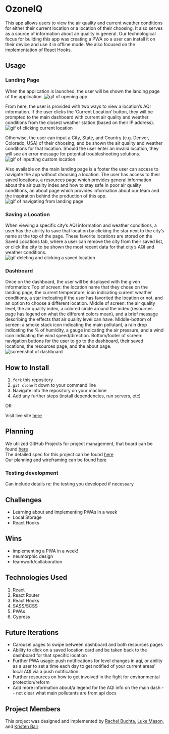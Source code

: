 # OzoneIQ

This app allows users to view the air quality and current weather conditions for either their current location or a location of their choosing. It also serves as a source of information about air quality in general. Our technological focus for building this app was creating a PWA so a user can install it on their device and use it in offline mode. We also focused on the implementation of React Hooks.

## Usage

### Landing Page
When the application is launched, the user will be shown the landing page of the application.
![gif of opening app](http://www.giphy.com/gifs/GlBFHUTjuKfCraKPDl)

From here, the user is provided with two ways to view a location’s AQI information. If the user clicks the ‘Current Location’ button, they will be prompted to the main dashboard with current air quality and weather conditions from the closest weather station (based on their IP address).
![gif of clicking current location](http://www.giphy.com/gifs/5MuzfuAb2RRQbrac4t)

Otherwise, the user can input a City, State, and Country (e.g. Denver, Colorado, USA) of their choosing, and be shown the air quality and weather conditions for that location. Should the user enter an invalid location, they will see an error message for potential troubleshooting solutions. 
![gif of inputting custom location](http://www.giphy.com/gifs/oztH0062HyVbTfwb09)

Also available on the main landing page is a footer the user can access to navigate the app without choosing a location. The user has access to their saved locations, a resources page which provides general information about the air quality index and how to stay safe in poor air quality conditions, an about page which provides information about our team and the inspiration behind the production of this app.
![gif of navigating from landing page](http://www.giphy.com/gifs/GjMkhgZA2fTLaIE0gd)

### Saving a Location
When viewing a specific city’s AQI information and weather conditions, a user has the ability to save that location by clicking the star next to the city’s name at the top of the page. These favorite locations are stored on the Saved Locations tab, where a user can remove the city from their saved list, or click the city to be shown the most recent data for that city’s AQI and weather conditions.  
![gif deleting and clicking a saved location](http://www.giphy.com/gifs/ZAsMh5gGYjq3jtEtVT)

### Dashboard
Once on the dashboard, the user will be displayed with the given information:
Top of screen: the location name that they chose on the landing page, the current temperature, icon indicating current weather conditions, a star indicating if the user has favorited the location or not, and an option to choose a different location.
Middle of screen: the air quality level, the air quality index, a colored circle around the index (resources page has legend on what the different colors mean), and a brief message describing the effects that air quality level can have.
Middle-bottom of screen: a smoke stack icon indicating the main pollutant, a rain drop indicating the % of humidity, a gauge indicating the air pressure, and a wind icon indicating the wind speed/direction.
Bottom/footer of screen: navigation buttons for the user to go to the dashboard, their saved locations, the resources page, and the about page.
![screenshot of dashboard](http://www.giphy.com/gifs/fAsvEwF8fbvK5fM7PB)

## How to Install
1. `fork` this repository
2. `git clone` it down to your command line
3. Navigate into the repository on your machine
4. Add any further steps (install dependencies, run servers, etc)

OR

Visit live site [here]()

## Planning
We utilized GitHub Projects for project management, that board can be found [here](https://github.com/kristenmb/ozoneIQ/projects/1) <br/>
The detailed spec for this project can be found [here](https://frontend.turing.io/projects/module-3/stretch.html) <br/>
Our planning and wireframing can be found [here](https://miro.com/app/board/o9J_lSjvjP8=/)

### Testing development
Can include details re: the testing you developed if necessary 

## Challenges
* Learning about and implementing PWAs in a week
* Local Storage
* React Hooks

## Wins
* implementing a PWA in a week!
* neumorphic design
* teamwork/collaboration


## Technologies Used
1. React
2. React Router
3. React Hooks 
4. SASS/SCSS
5. PWAs
6. Cypress

## Future Iterations
* Carousel pages to swipe between dashboard and both resources pages
* Ability to click on a saved location card and be taken back to the dashboard for that specific location
* Further PWA usage: push notifications for level changes in aqi, or ability as a user to set a time each day to get notified of your current areas’ local AQI via a push notification. 
* Further resources on how to get involved in the fight for environmental protection/reform
* Add more information about/a legend for the AQI info on the main dash -- not clear what main pollutants are from api docs 

## Project Members
This project was designed and implemented by [Rachel Buchta](https://github.com/rachelbuchta), [Luke Mason](https://github.com/LukeMason33), and [Kristen Bair](https://github.com/kristenmb)


